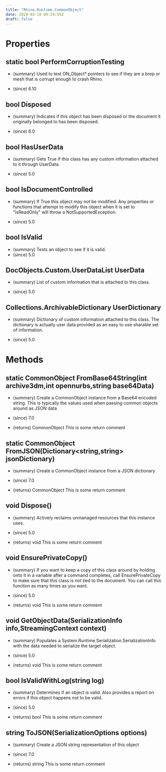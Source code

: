 ```yaml
---
title: "Rhino.Runtime.CommonObject"
date: 2020-03-10 09:24:55Z
draft: false
---
```


# Properties
## static bool PerformCorruptionTesting
- (summary) 
     Used to test ON_Object* pointers to see if they are a brep or mesh that is corrupt enough to crash Rhino.
     
- (since) 6.10
## bool Disposed
- (summary) 
     Indicates if this object has been disposed or the
     document it originally belonged to has been disposed.
     
- (since) 6.0
## bool HasUserData
- (summary) 
     Gets True if this class has any custom information attached to it through UserData.
     
- (since) 5.0
## bool IsDocumentControlled
- (summary) 
     If True this object may not be modified. Any properties or functions that attempt
     to modify this object when it is set to "IsReadOnly" will throw a NotSupportedException.
     
- (since) 5.0
## bool IsValid
- (summary) Tests an object to see if it is valid.
- (since) 5.0
## DocObjects.Custom.UserDataList UserData
- (summary) 
     List of custom information that is attached to this class.
     
- (since) 5.0
## Collections.ArchivableDictionary UserDictionary
- (summary) 
     Dictionary of custom information attached to this class. The dictionary is actually user
     data provided as an easy to use sharable set of information.
     
- (since) 5.0
# Methods
## static CommonObject FromBase64String(int archive3dm,int opennurbs,string base64Data)
- (summary) 
     Create a CommonObject instance from a Base64 encoded string. This is typically the values
     used when passing common objects around as JSON data
     
- (since) 7.0
- (returns) CommonObject This is some return comment
## static CommonObject FromJSON(Dictionary<string,string> jsonDictionary)
- (summary) 
     Create a CommonObject instance from a JSON dictionary
     
- (since) 7.0
- (returns) CommonObject This is some return comment
## void Dispose()
- (summary) 
     Actively reclaims unmanaged resources that this instance uses.
     
- (since) 5.0
- (returns) void This is some return comment
## void EnsurePrivateCopy()
- (summary) 
     If you want to keep a copy of this class around by holding onto it in a variable after a command
     completes, call EnsurePrivateCopy to make sure that this class is not tied to the document. You can
     call this function as many times as you want.
     
- (since) 5.0
- (returns) void This is some return comment
## void GetObjectData(SerializationInfo info,StreamingContext context)
- (summary) 
     Populates a System.Runtime.Serialization.SerializationInfo with the data needed to serialize the target object.
     
- (since) 5.0
- (returns) void This is some return comment
## bool IsValidWithLog(string log)
- (summary) 
     Determines if an object is valid. Also provides a report on errors if this
     object happens not to be valid.
     
- (since) 5.0
- (returns) bool This is some return comment
## string ToJSON(SerializationOptions options)
- (summary) 
     Create a JSON string representation of this object
     
- (since) 7.0
- (returns) string This is some return comment
